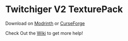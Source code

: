 # Twitchiger V2 TexturePack

Download on [Modrinth](https://modrinth.com/resourcepack/twitchiger-v2) or [CurseForge](https://legacy.curseforge.com/minecraft/texture-packs/twitchiger-v2/)

Check Out the [Wiki](https://github.com/devTwitchiger/twitchiger-v2/wiki) to get more help!
